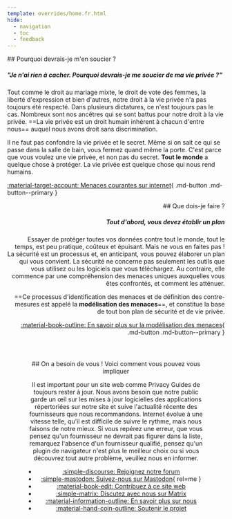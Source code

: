 ```yaml
---
template: overrides/home.fr.html
hide:
  - navigation
  - toc
  - feedback
---
```


<!-- markdownlint-disable-next-line -->
<div style="max-width:50rem;margin:auto;" markdown>
<div style="max-width:38rem;" markdown>
## Pourquoi devrais-je m'en soucier ?

##### "Je n'ai rien à cacher. Pourquoi devrais-je me soucier de ma vie privée ?"

Tout comme le droit au mariage mixte, le droit de vote des femmes, la liberté d'expression et bien d'autres, notre droit à la vie privée n'a pas toujours été respecté. Dans plusieurs dictatures, ce n'est toujours pas le cas. Nombreux sont nos ancêtres qui se sont battus pour notre droit à la vie privée. ==La vie privée est un droit humain inhérent à chacun d'entre nous== auquel nous avons droit sans discrimination.

Il ne faut pas confondre la vie privée et le secret. Même si on sait ce qui se passe dans la salle de bain, vous fermez quand même la porte. C'est parce que vous voulez une vie privée, et non pas du secret. **Tout le monde** a quelque chose à protéger. La vie privée est quelque chose qui nous rend humains.

[:material-target-account: Menaces courantes sur internet](basics/common-threats.md){ .md-button .md-button--primary }
</div>

<div style="margin-left:auto;margin-right:0;text-align:right;max-width:38rem;" markdown>
## Que dois-je faire ?

##### Tout d'abord, vous devez établir un plan

Essayer de protéger toutes vos données contre tout le monde, tout le temps, est peu pratique, coûteux et épuisant. Mais ne vous en faites pas ! La sécurité est un processus et, en anticipant, vous pouvez élaborer un plan qui vous convient. La sécurité ne concerne pas seulement les outils que vous utilisez ou les logiciels que vous téléchargez. Au contraire, elle commence par une compréhension des menaces uniques auxquelles vous êtes confrontés, et comment les atténuer.

==Ce processus d'identification des menaces et de définition des contre-mesures est appelé la **modélisation des menaces**==, et constitue la base de tout bon plan de sécurité et de vie privée.

[:material-book-outline: En savoir plus sur la modélisation des menaces](basics/threat-modeling.md){ .md-button .md-button--primary }
</div>
</div>

<div style="padding:3em;max-width:960px;margin:auto;text-align:center;" markdown>
## On a besoin de vous ! Voici comment vous pouvez vous impliquer

Il est important pour un site web comme Privacy Guides de toujours rester à jour. Nous avons besoin que notre public garde un œil sur les mises à jour logicielles des applications répertoriées sur notre site et suive l'actualité récente des fournisseurs que nous recommandons. Internet évolue à une vitesse telle, qu'il est difficile de suivre le rythme, mais nous faisons de notre mieux. Si vous repérez une erreur, que vous pensez qu'un fournisseur ne devrait pas figurer dans la liste, remarquez l'absence d'un fournisseur qualifié, pensez qu'un plugin de navigateur n'est plus le meilleur choix ou si vous découvrez tout autre problème, veuillez nous en informer.

<div class="grid cards" style="margin:auto;max-width:800px;text-align:center;" markdown>

- [:simple-discourse: Rejoignez notre forum](https://discuss.privacyguides.net/)
- [:simple-mastodon: Suivez-nous sur Mastodon](https://mastodon.social/@privacyguides){ rel=me }
- [:material-book-edit: Contribuez à ce site web](https://github.com/privacyguides/privacyguides.org)
- [:simple-matrix: Discutez avec nous sur Matrix](https://matrix.to/#/#privacyguides:matrix.org)
- [:material-information-outline: En savoir plus sur nous](about/index.md)
- [:material-hand-coin-outline: Soutenir le projet](about/donate.md)

</div>
</div>
